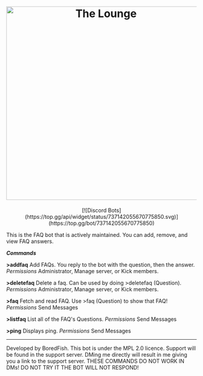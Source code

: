 <h1 align="center">		<img
<img
		align="center"
		width="512"
		alt="The Lounge"
		src="https://cdn.discordapp.com/attachments/695345270338355232/780522040226086932/TheFAQMan.png">
</h1>
<p align="center">
[![Discord Bots](https://top.gg/api/widget/status/737142055670775850.svg)](https://top.gg/bot/737142055670775850)


</p>
This is the FAQ bot that is actively maintained. You can add, remove, and view FAQ answers. 

***Commands*** 

**>addfaq** Add FAQs. You reply to the bot with the question, then the answer. 
*Permissions* Administrator, Manage server, or Kick members.

**>deletefaq** Delete a faq. Can be used by doing >deletefaq (Question). 
*Permissions* Administrator, Manage server, or Kick members. 

**>faq** Fetch and read FAQ. Use >faq (Question) to show that FAQ! 
*Permissions* Send Messages

**>listfaq** List all of the FAQ's Questions.
*Permissions* Send Messages

**>ping** Displays ping.
*Permissions* Send Messages
_________________________________________________________________________________________________________________________
Developed by BoredFish. This bot is under the MPL 2.0 licence. Support will be found in the support server. DMing me directly will result in me giving you a link to the support server. THESE COMMANDS DO NOT WORK IN DMs! DO NOT TRY IT THE BOT WILL NOT RESPOND!
